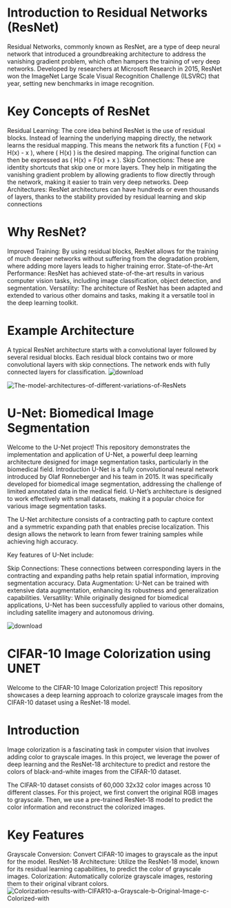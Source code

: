 # Introduction to Residual Networks (ResNet)
Residual Networks, commonly known as ResNet, are a type of deep neural network that introduced a groundbreaking architecture to address the vanishing gradient problem, which often hampers the training of very deep networks. Developed by researchers at Microsoft Research in 2015, ResNet won the ImageNet Large Scale Visual Recognition Challenge (ILSVRC) that year, setting new benchmarks in image recognition.
# Key Concepts of ResNet
Residual Learning: The core idea behind ResNet is the use of residual blocks. Instead of learning the underlying mapping directly, the network learns the residual mapping. This means the network fits a function ( F(x) = H(x) - x ), where ( H(x) ) is the desired mapping. The original function can then be expressed as ( H(x) = F(x) + x ).
Skip Connections: These are identity shortcuts that skip one or more layers. They help in mitigating the vanishing gradient problem by allowing gradients to flow directly through the network, making it easier to train very deep networks.
Deep Architectures: ResNet architectures can have hundreds or even thousands of layers, thanks to the stability provided by residual learning and skip connections
# Why ResNet?
Improved Training: By using residual blocks, ResNet allows for the training of much deeper networks without suffering from the degradation problem, where adding more layers leads to higher training error.
State-of-the-Art Performance: ResNet has achieved state-of-the-art results in various computer vision tasks, including image classification, object detection, and segmentation.
Versatility: The architecture of ResNet has been adapted and extended to various other domains and tasks, making it a versatile tool in the deep learning toolkit.
# Example Architecture
A typical ResNet architecture starts with a convolutional layer followed by several residual blocks. Each residual block contains two or more convolutional layers with skip connections. The network ends with fully connected layers for classification.
![download](https://github.com/Arash7662536/ResNet-model-and-Colorization/assets/129587820/6eaa6391-f523-4014-96bb-5118f0c9adf1)

![The-model-architectures-of-different-variations-of-ResNets](https://github.com/Arash7662536/ResNet-model-and-Colorization/assets/129587820/6965f13a-d2b0-4620-8660-c381863a83f9)

# U-Net: Biomedical Image Segmentation
Welcome to the U-Net project! This repository demonstrates the implementation and application of U-Net, a powerful deep learning architecture designed for image segmentation tasks, particularly in the biomedical field.
Introduction
U-Net is a fully convolutional neural network introduced by Olaf Ronneberger and his team in 2015. It was specifically developed for biomedical image segmentation, addressing the challenge of limited annotated data in the medical field. U-Net’s architecture is designed to work effectively with small datasets, making it a popular choice for various image segmentation tasks.

The U-Net architecture consists of a contracting path to capture context and a symmetric expanding path that enables precise localization. This design allows the network to learn from fewer training samples while achieving high accuracy.

Key features of U-Net include:

Skip Connections: These connections between corresponding layers in the contracting and expanding paths help retain spatial information, improving segmentation accuracy.
Data Augmentation: U-Net can be trained with extensive data augmentation, enhancing its robustness and generalization capabilities.
Versatility: While originally designed for biomedical applications, U-Net has been successfully applied to various other domains, including satellite imagery and autonomous driving.

![download](https://github.com/Arash7662536/ResNet-model-and-Colorization/assets/129587820/a0a25c6d-61bb-4096-a6f4-b3fab0ecef11)


# CIFAR-10 Image Colorization using UNET
Welcome to the CIFAR-10 Image Colorization project! This repository showcases a deep learning approach to colorize grayscale images from the CIFAR-10 dataset using a ResNet-18 model.

# Introduction
Image colorization is a fascinating task in computer vision that involves adding color to grayscale images. In this project, we leverage the power of deep learning and the ResNet-18 architecture to predict and restore the colors of black-and-white images from the CIFAR-10 dataset.

The CIFAR-10 dataset consists of 60,000 32x32 color images across 10 different classes. For this project, we first convert the original RGB images to grayscale. Then, we use a pre-trained ResNet-18 model to predict the color information and reconstruct the colorized images.
# Key Features
Grayscale Conversion: Convert CIFAR-10 images to grayscale as the input for the model.
ResNet-18 Architecture: Utilize the ResNet-18 model, known for its residual learning capabilities, to predict the color of grayscale images.
Colorization: Automatically colorize grayscale images, restoring them to their original vibrant colors.
![Colorization-results-with-CIFAR10-a-Grayscale-b-Original-Image-c-Colorized-with](https://github.com/Arash7662536/ResNet-model-and-Colorization/assets/129587820/7280c3df-2478-4712-adea-535961c4fe08)
